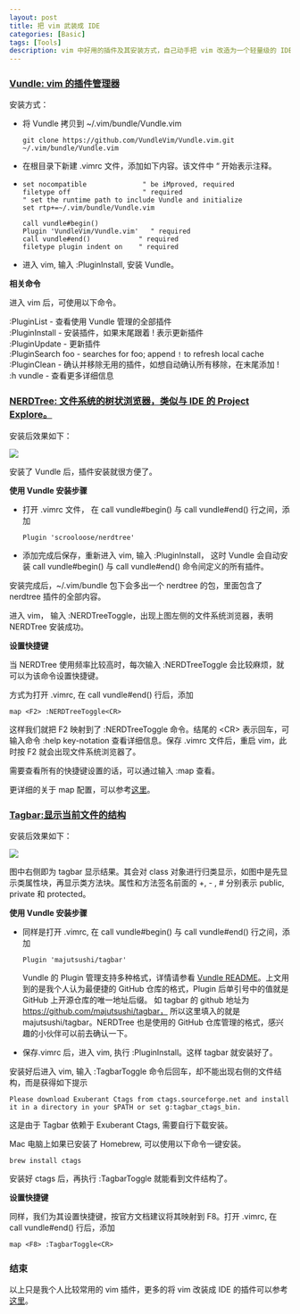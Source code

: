 ```yaml
---
layout: post
title: 把 vim 武装成 IDE
categories: [Basic]
tags: [Tools]
description: vim 中好用的插件及其安装方式，自己动手把 vim 改造为一个轻量级的 IDE。
---
```

### [Vundle: vim 的插件管理器](https://github.com/VundleVim/Vundle.vim)

安装方式：

* 将 Vundle 拷贝到 ~/.vim/bundle/Vundle.vim

  ```
  git clone https://github.com/VundleVim/Vundle.vim.git ~/.vim/bundle/Vundle.vim
  ```

*  在根目录下新建 .vimrc 文件，添加如下内容。该文件中 “ 开始表示注释。

* ```
  set nocompatible              " be iMproved, required
  filetype off                  " required
  " set the runtime path to include Vundle and initialize
  set rtp+=~/.vim/bundle/Vundle.vim
  
  call vundle#begin()
  Plugin 'VundleVim/Vundle.vim'   " required
  call vundle#end()            " required
  filetype plugin indent on    " required
  ```

* 进入  vim, 输入 :PluginInstall, 安装 Vundle。

**相关命令**

进入 vim 后，可使用以下命令。

 :PluginList        - 查看使用 Vundle 管理的全部插件  
 :PluginInstall    - 安装插件，如果末尾跟着 ! 表示更新插件  
 :PluginUpdate  - 更新插件  
 :PluginSearch foo - searches for foo; append `!` to refresh local cache  
 :PluginClean      - 确认并移除无用的插件，如想自动确认所有移除，在末尾添加 !  
:h vundle     - 查看更多详细信息  

### [NERDTree: 文件系统的树状浏览器，类似与 IDE 的 Project Explore。](https://vim8.org/scripts/script.php?script_id=1658)

安装后效果如下：

![](https://git-page.oss-cn-chengdu.aliyuncs.com/vim-plugin/nerd_tree_screenshot.png)

安装了 Vundle 后，插件安装就很方便了。

**使用 Vundle 安装步骤**

* 打开 .vimrc 文件， 在 call vundle#begin() 与 call vundle#end()  行之间，添加

  ```
  Plugin 'scrooloose/nerdtree'
  ```

* 添加完成后保存，重新进入  vim, 输入 :PluginInstall， 这时 Vundle 会自动安装 call vundle#begin()  与 call vundle#end()  命令间定义的所有插件。

安装完成后，~/.vim/bundle 包下会多出一个 nerdtree 的包，里面包含了 nerdtree 插件的全部内容。

进入 vim， 输入 :NERDTreeToggle，出现上图左侧的文件系统浏览器，表明 NERDTree 安装成功。

**设置快捷键**

当 NERDTree 使用频率比较高时，每次输入 :NERDTreeToggle 会比较麻烦，就可以为该命令设置快捷键。 

方式为打开 .vimrc, 在 call vundle#end() 行后，添加

```
map <F2> :NERDTreeToggle<CR>
```

这样我们就把 F2 映射到了 :NERDTreeToggle 命令。结尾的 \<CR\> 表示回车，可输入命令 :help key-notation 查看详细信息。保存 .vimrc 文件后，重启 vim，此时按 F2 就会出现文件系统浏览器了。

需要查看所有的快捷键设置的话，可以通过输入 :map 查看。

更详细的关于 map 配置，可以参考[这里](http://vim.wikia.com/wiki/Mapping_keys_in_Vim_-_Tutorial_(Part_1))。

### [Tagbar:显示当前文件的结构](https://www.vim.org/scripts/script.php?script_id=3465)

安装后效果如下：

![](https://git-page.oss-cn-chengdu.aliyuncs.com/vim-plugin/tagbar_screenshot.png)

图中右侧即为 tagbar 显示结果。其会对 class 对象进行归类显示，如图中是先显示类属性块，再显示类方法块。属性和方法签名前面的 +, - , #  分别表示 public, private  和 protected。

**使用 Vundle 安装步骤**

* 同样是打开 .vimrc, 在 call vundle#begin() 与 call vundle#end()  行之间，添加

  ```
  Plugin 'majutsushi/tagbar'
  ```

  Vundle 的 Plugin 管理支持多种格式，详情请参看 [Vundle README](https://github.com/VundleVim/Vundle.vim/blob/master/README.md)。上文用到的是我个人认为最便捷的 GitHub 仓库的格式，Plugin  后单引号中的值就是 GitHub 上开源仓库的唯一地址后缀。  如 tagbar  的 github 地址为 https://github.com/majutsushi/tagbar， 所以这里填入的就是 majutsushi/tagbar。NERDTree 也是使用的 GitHub 仓库管理的格式，感兴趣的小伙伴可以前去确认一下。

* 保存.vimrc 后，进入 vim, 执行 :PluginInstall。这样 tagbar 就安装好了。

安装好后进入  vim, 输入 :TagbarToggle 命令后回车，却不能出现右侧的文件结构，而是获得如下提示

```
Please download Exuberant Ctags from ctags.sourceforge.net and install it in a directory in your $PATH or set g:tagbar_ctags_bin.
```

这是由于 Tagbar 依赖于 Exuberant Ctags, 需要自行下载安装。

Mac 电脑上如果已安装了 Homebrew, 可以使用以下命令一键安装。

```
brew install ctags
```

安装好 ctags 后，再执行 :TagbarToggle 就能看到文件结构了。

**设置快捷键**

同样，我们为其设置快捷键，按官方文档建议将其映射到 F8。打开 .vimrc, 在 call vundle#end() 行后，添加

```
map <F8> :TagbarToggle<CR>
```

### 结束

以上只是我个人比较常用的 vim 插件，更多的将 vim 改装成 IDE 的插件可以参考[这里](http://vim.wikia.com/wiki/Use_Vim_like_an_IDE)。


